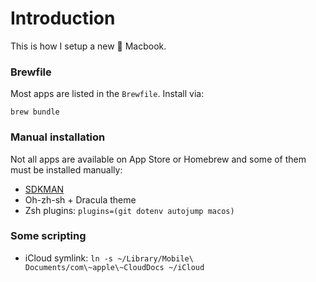 # Introduction

This is how I setup a new  Macbook.


### Brewfile

Most apps are listed in the `Brewfile`. Install via:

```
brew bundle
```

### Manual installation

Not all apps are available on App Store or Homebrew and some of them must be installed manually:

- [SDKMAN](https://sdkman.io/)
- Oh-zh-sh + Dracula theme
- Zsh plugins: `plugins=(git dotenv autojump macos)`

### Some scripting

- iCloud symlink: `ln -s ~/Library/Mobile\ Documents/com\~apple\~CloudDocs ~/iCloud`